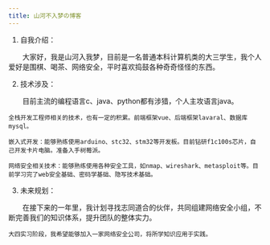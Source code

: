 ```yaml
---
title: 山河不入梦の博客
---
```


1. 自我介绍：

    大家好，我是山河入我梦，目前是一名普通本科计算机类的大三学生，我个人爱好是围棋、喝茶、网络安全，平时喜欢捣鼓各种奇奇怪怪的东西。

2. 技术涉及：

    目前主流的编程语言c、java、python都有涉猎，个人主攻语言java。

    全栈开发工程师相关的技术，也有一定的积累。前端框架vue、后端框架lavaral、数据库mysql。

    嵌入式开发：能够熟练使用arduino、stc32、stm32等开发板。目前钻研f1c100s芯片，自己开发卡片电脑。准备入手树莓派。

    网络安全相关技术：能够熟练使用各种安全工具，如nmap、wireshark、metasploit等。目前学习完了web安全基础、密码学基础、隐写技术基础。

3. 未来规划：

    在接下来的一年里，我计划寻找志同道合的伙伴，共同组建网络安全小组，不断完善我们的知识体系，提升团队的整体实力。

    大四实习阶段，我希望能够加入一家网络安全公司，将所学知识应用于实践。
